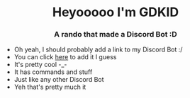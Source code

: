 <h1 align="center">Heyooooo I'm GDKID</h1>
<h3 align="center">A rando that made a Discord Bot :D</h3>  

- Oh yeah, I should probably add a link to my Discord Bot :/
- You can click [here](https://discord.com/oauth2/authorize?client_id=749890079580749854&permissions=2147871808&scope=bot%20applications.commands) to add it I guess
- It's pretty cool -_-
- It has commands and stuff
- Just like any other Discord Bot
- Yeh that's pretty much it
